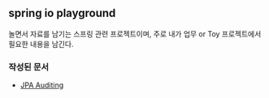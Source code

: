 
## spring io playground

놀면서 자료를 남기는 스프링 관련 프로젝트이며, 주로 내가 업무 or Toy 프로젝트에서 필요한 내용을 남긴다.

### 작성된 문서

* [JPA Auditing]

[JPA Auditing]: ./jpa-auditing-play/README.md
